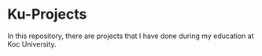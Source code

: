 # Ku-Projects
In this repository, there are projects that I have done during my education at Koc University.